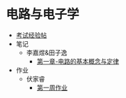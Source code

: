 # 电路与电子学

- [考试经验帖](docs/课内笔记/大二上/电路与电子学/考试经验帖.md)
- 笔记
  - 李嘉煜&田子逸
    - [第一章-电路的基本概念与定律](docs/课内笔记/大二上/电路与电子学/笔记/李嘉煜&田子逸/第一章-电路的基本概念与定律.md)
- 作业
  - 伏家睿
    - [第一周作业](docs/课内笔记/大二上/电路与电子学/作业/伏家睿/第一周作业.md)